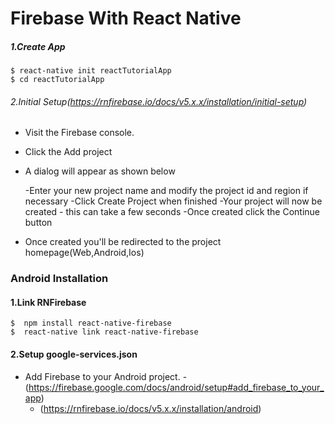 # Firebase With React Native


##### 1.Create App
       
	$ react-native init reactTutorialApp
	$ cd reactTutorialApp

###### 2.Initial Setup(https://rnfirebase.io/docs/v5.x.x/installation/initial-setup)
     
  - Visit the Firebase console.
  - Click the Add project 
  - A dialog will appear as shown below

    -Enter your new project name and modify the project id and region if necessary
		-Click Create Project when finished
		-Your project will now be created - this can take a few seconds
		-Once created click the Continue button

  - Once created you'll be redirected to the project homepage(Web,Android,Ios)
        
### Android Installation

  
#### 1.Link RNFirebase
	$  npm install react-native-firebase 
	$  react-native link react-native-firebase

#### 2.Setup google-services.json

	
   - Add Firebase to your Android project. 
       -(https://firebase.google.com/docs/android/setup#add_firebase_to_your_app)
       - (https://rnfirebase.io/docs/v5.x.x/installation/android)
